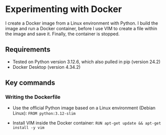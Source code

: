 # Experimenting with Docker

I create a Docker image from a Linux environment with Python. I build the image and run a Docker container, before I use VIM to create a file within the image and save it. Finally, the container is stopped.

## Requirements

- Tested on Python version 3.12.6, which also pulled in pip (version 24.2)
- Docker Desktop (version 4.34.2)

## Key commands
### Writing the Dockerfile
- Use the official Python image based on a Linux environment (Debian Linux):
  ```FROM python:3.12-slim```

- Install VIM inside the Docker container:
  ```RUN apt-get update && apt-get install -y vim```
